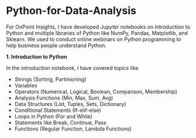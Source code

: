 # Python-for-Data-Analysis

For OnPoint Insights, I have developed Jupyter notebooks on Introduction to Python and multiple libraries of Python like NumPy, Pandas, Matplotlib, and Sklearn.
We used to conduct online webinars on Python programming to help business people understand Python.

**1. Introduction to Python**

In the introduction notebook, I have covered topics like 
- Strings (Sorting, Partinioning)
- Variables
- Operators (Numerical, Logical, Boolean, Comparison, Membership)
- Analysis Functions (Min, Max, Sum, Avg)
- Data Structures (List, Tuples, Sets, Dictionary)
- Conditional Statements (If-elif-else)
- Loops in Python (For and While)
- Statements like Break, Continue, Pass
- Functions (Regular Function, Lambda Functions)





